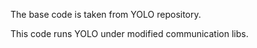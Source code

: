 The base code is taken from YOLO repository.

This code runs YOLO under modified communication libs. 